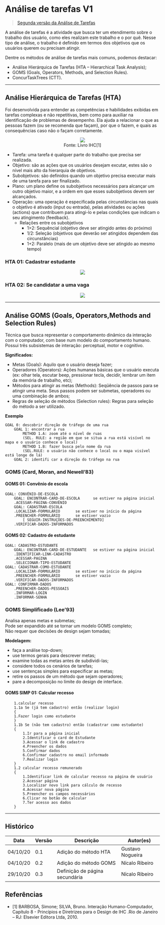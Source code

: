 # Análise de tarefas V1
> [Segunda versão da Análise de Tarefas](analise_tarefas_v2.md)  
  
A análise de tarefas é a atividade que busca ter um etendimento sobre o trabalho dos usuário, como eles realizam este trabalho e o por quê. Nesse tipo de análise, o trabalho é definido em termos dos objetivos que os usuários querem ou precisam atingir.

Dentre os métodos de análise de tarefas mais comuns, podemos destacar:

- Análise Hierárquica de Tarefas (HTA – Hierarchical Task Analysis);
- GOMS (Goals, Operators, Methods, and Selection Rules).
- ConcurTaskTrees (CTT).

---

## Análise Hierárquica de Tarefas (HTA)

Foi desenvolvida para entender as competências e habilidades exibidas em tarefas complexas e não repetitivas, bem como para auxiliar na identificação de problemas de desempenho. Ela ajuda a relacionar o que as pessoas fazem (ou se recomenda que façam), por que o fazem, e quais as consequências caso não o façam corretamente.

<p align="center">
    <img src="../images/elementos-hta.png"/><br/>
    <span style="text-align: center;">Fonte: Livro IHC[1] </span>
</p>

- Tarefa: uma tarefa é qualquer parte do trabalho que precisa ser realizada.
- Objetivo: são as ações que os usuários desejam excutar, estes são o nível mais alto da hierarquia de objetivos.
- Subobjetivos: são definidos quando um objetivo precisa executar mais de uma tarefa para ser finalizado.
- Plano: um plano define os subobjetivos necessários para alcançar um outro objetivo maior, e a ordem em que esses subobjetivos devem ser alcançados.
- Operação: uma operação é especificada pelas circunstâncias nas quais o objetivo é ativado (input ou entrada), pelas atividades ou ações (actions) que contribuem para atingi-lo e pelas condições que indicam o seu atingimento (feedback).
  - Relações entre os subobjetivos
    - 1>2: Sequêncial (objetivo deve ser atingido antes do próximo)
    - 1/2: Seleção (objetivos que deverão ser atingidos dependem das circunstâncias)
    - 1+2: Paralelo (mais de um objetivo deve ser atingido ao mesmo tempo)

### HTA 01: Cadastrar estudante

<p align="center">
    <img src="../images/HTAs/hta-01.png"/><br/>
</p>

### HTA 02: Se candidatar a uma vaga

<p align="center">
    <img src="../images/HTAs/hta-02.png"/><br/>
</p>

---

## Análise GOMS (Goals, Operators,Methods and Selection Rules)  

Técnica que busca representar o comportamento dinâmico da interação com o computador, com base num modelo do comportamento humano. Possui três subsistemas de interação: perceptual, motor e cognitivo.   

**Significados:**

- Metas (Goals): Aquilo que o usuário deseja fazer;  
- Operadores (Operators): Ações humanas básicas que o usuário executa (ex: olhar tela, escutar beep, pressionar tecla, decidir, lembrar um item da memória de trabalho, etc);
- Métodos para atingir as metas (Methods): Seqüência de passos para se atingir uma meta. Seus passos podem ser submetas, operadores ou uma combinação de ambos;  
- Regras de seleção de métodos (Selection rules): Regras para seleção do método a ser utilizado.

**Exemplo**

	GOAL 0: descobrir direção de tráfego de uma rua
		GOAL 1: encontrar a rua
			METHOD 1.A: zoom até o nível de ruas
			(SEL. RULE: a região em que se situa a rua está visível no mapa e o usuário conhece o local)
			METHOD 1.B: fazer busca pelo nome da rua
			(SEL.RULE: o usuário não conhece o local ou o mapa visível está longe de lá)
		GOAL 2: identifi car a direção do tráfego na rua

### GOMS (Card, Moran, and Newell’83)

#### GOMS 01: Convênio de escola

    GOAL: CONVÊNIO-DE-ESCOLA  
	    GOAL: ENCONTRAR-CARD-DE-ESCOLA		se estiver na página inicial  
		.ACESSAR-PÁGINA-CONVÊNIO  
	    GOAL: CADASTRAR-ESCOLA  
		.LOCALIZAR-FORMULÁRIO		se estiver no início da página  
		.PREENCHER-FORMULÁRIO	    se estiver vazio  
			[ SEGUIR-INSTRUÇÕES-DE-PREENCHIMENTO]  
		.VERIFICAR-DADOS-INFORMADOS  

#### GOMS 02: Cadastro de estudante

    GOAL: CADASTRO-ESTUDANTE
	    GOAL: ENCONTRAR-CARD-DE-ESTUDANTE	se estiver na página inicial  
		.IDENTIFICAR-LINK-CADASTRO  
		.ACESSAR-PAGINA  
		.SELECIONAR-TIPO-ESTUDANTE  
	GOAL: CADASTRAR-COMO-ESTUDANTE	  
		.LOCALIZAR-FORMULÁRIO		se estiver no início da página  
		.PREENCHER-FORMULÁRIO	    se estiver vazio  
		.VERIFICAR-DADOS-INFORMADOS  
	GOAL: CONFIRMAR-DADOS  
		.PREENCHER-DADOS-PESSOAIS  
		.INFORMAR-LOGIN  
		.INFORMAR-SENHA  

   
### GOMS Simplificado (Lee’93)

Analisa apenas metas e submetas;  
Pode ser expandido até se tornar um modelo GOMS completo;  
Não requer que decisões de design sejam tomadas;  

**Modelagem:**

- faça a análise top-down;  
- use termos gerais para descrever metas;
- examine todas as metas antes de subdividi-las;
- considere todos os cenários de tarefas;
- use sentenças simples para especificar as metas;
- retire os passos de um método que sejam operadores;
- pare a decomposição no limite do design de interface.

#### GOMS SIMP 01: Calcular recesso

        1.calcular recesso
        1.1a Se (já tem cadastro) então (realizar login)
	    {
        1.Fazer login como estudante
        }
        1.1b Se (não tem cadastro) então (cadastrar como estudante)
	    {
		    1.Ir para a página inicial
            2.Identificar o card de Estudante
            3.Acessar o link de cadastro
            4.Preencher os dados
            5.Confirmar dados
            6.Confirmar cadastro no email informado
            7.Realizar login	
	    }
        1.2 calcular recesso remunerado
	    {
		    1.Identificar link de calcular recesso na página de usuário
		    2.Acessar página
		    3.Localizar novo link para cálculo de recesso
		    4.Acessar nova página
		    5.Preencher os campos necessários
		    6.Clicar no botão de calcular
            7.Ter acesso aos dados
	    }




---

## Histórico

| Data     | Versão | Descrição             | Autor(es)        |
| -------- | ------ | --------------------- | ---------------- |
| 04/10/20 | 0.1    | Adição do método HTA  | Gustavo Nogueira |
| 04/10/20 | 0.2    | Adição do método GOMS | Nícalo Ribeiro   |
| 29/10/20 | 0.3    | Definição de página secundária | Nícalo Ribeiro   |

## Referências

* [1] BARBOSA, Simone; SILVA, Bruno. Interação Humano-Computador, Capítulo 8 - Princípios e Diretrizes para o Design de IHC .Rio de Janeiro – RJ: Elsevier Editora Ltda, 2010.
